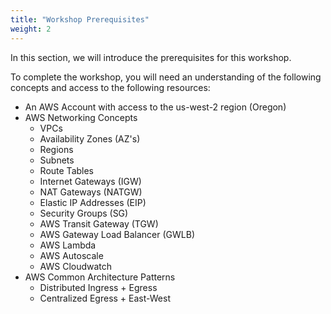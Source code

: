 ```yaml
---
title: "Workshop Prerequisites"
weight: 2
---
```


In this section, we will introduce the prerequisites for this workshop. 

To complete the workshop, you will need an understanding of the following concepts and access to the following resources:

* An AWS Account with access to the us-west-2 region (Oregon)
* AWS Networking Concepts
    * VPCs
    * Availability Zones (AZ's)
    * Regions
    * Subnets
    * Route Tables
    * Internet Gateways (IGW)
    * NAT Gateways (NATGW)
    * Elastic IP Addresses (EIP)
    * Security Groups (SG)
    * AWS Transit Gateway (TGW)
    * AWS Gateway Load Balancer (GWLB)
    * AWS Lambda
    * AWS Autoscale
    * AWS Cloudwatch
* AWS Common Architecture Patterns
    * Distributed Ingress + Egress
    * Centralized Egress + East-West

